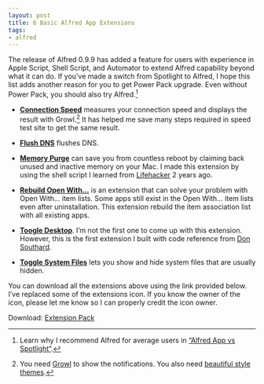 ```yaml
---
layout: post
title: 6 Basic Alfred App Extensions
tags:
- alfred
---
```

The release of Alfred 0.9.9 has added a feature for users with experience in Apple Script, Shell Script, and Automator to extend Alfred capability beyond what it can do. If you’ve made a switch from Spotlight to Alfred, I hope this list adds another reason for you to get Power Pack upgrade. Even without Power Pack, you should also try Alfred.[^1]

<!--more-->

- **[Connection Speed](http://blog.b42.eu/?p=44 "Connection Speed Alfred")** measures your connection speed and displays the result with Growl.[^2] It has helped me save many steps required in speed test site to get the same result.

- **[Flush DNS](http://cl.ly/8Gfg "Flush DNS Alfred")** flushes DNS.

- **[Memory Purge](http://s3.sayzlim.net/f/alfred-memory-purge.zip "Memory Purge Alfred")** can save you from countless reboot by claiming back unused and inactive memory on your Mac. I made this extension by using the shell script I learned from [Lifehacker](http://lifehacker.com/) 2 years ago.

- **[Rebuild Open With…](http://s3.sayzlim.net/f/alfred-rebuild-open-with.zip "Rebuild Open With…")** is an extension that can solve your problem with Open With… item lists. Some apps still exist in the Open With… item lists even after uninstallation. This extension rebuild the item association list with all existing apps.

- **[Toogle Desktop](http://s3.sayzlim.net/f/alfred-toggle-desktop.zip "Toggle Desktop Alfred")**. I’m not the first one to come up with this extension. However, this is the first extension I built with code reference from [Don Southard](http://www.twitter.com/binaryghost).

- **[Toggle System Files](http://www.dirtdon.com/?p=886)** lets you show and hide system files that are usually hidden.

You can download all the extensions above using the link provided below. I’ve replaced some of the extensions icon. If you know the owner of the icon, please let me know so I can properly credit the icon owner.

Download: [Extension Pack](http://./s3.sayzlim.net/f/alfred-extension-pack.zip "Basic Alfred Extension Pack")

[^1]: Learn why I recommend Alfred for average users in [“Alfred App vs Spotlight“](http://sayzlim.net/alfred-app-vs-spotlight "Alfred App vs Spotlight | Sayz Lim").

[^2]: You need [Growl](http://growl.info/ "Growl") to show the notifications. You also need [beautiful style themes](http://sayzlim.net/4-beautiful-dark-growl-styles-themes "4 Beautiful Dark Growl Styles Themes | Sayz Lim").